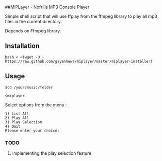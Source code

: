 ##MiPLayer - Nofrills MP3 Console Player

Simple shell script that will use ffplay from the ffmpeg library to play all mp3 files in the current directory.

Depends on Ffmpeg library. 

## Installation

```
bash < <(wget -O - https://raw.github.com/gayanhewa/miplayer/master/miplayer-installer)
```

## Usage 

```
$cd /your/music/folder
```
```
$miplayer
```
Select options from the menu :

```
1) List All
2) Play All
3) Play Selection
4) Quit
Please enter your choice: 
```
### TODO

1) Implementing the play selection feature
